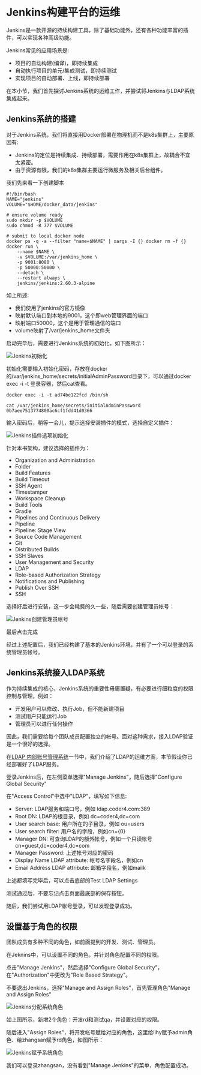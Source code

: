 # Jenkins构建平台的运维

Jenkins是一款开源的持续构建工具，除了基础功能外，还有各种功能丰富的插件，可以实现各种高级功能。

Jenkins常见的应用场景是:
* 项目的自动构建(编译)，即持续集成
* 自动执行项目的单元/集成测试，即持续测试
* 实现项目的自动部署、上线，即持续部署

在本小节，我们首先探讨Jenkins系统的运维工作，并尝试将Jenkins与LDAP系统集成起来。

## Jenkins系统的搭建

对于Jenkins系统，我们将直接用Docker部署在物理机而不是k8s集群上，主要原因有:
* Jenkins的定位是持续集成、持续部署，需要作用在k8s集群上，故耦合不宜太紧密。
* 由于资源有限，我们的k8s集群主要运行微服务及相关后台组件。

我们先来看一下创建脚本
```shell
#!/bin/bash
NAME="jenkins"
VOLUME="$HOME/docker_data/jenkins"

# ensure volume ready
sudo mkdir -p $VOLUME
sudo chmod -R 777 $VOLUME

# submit to local docker node 
docker ps -q -a --filter "name=$NAME" | xargs -I {} docker rm -f {}
docker run \
    --name $NAME \
    -v $VOLUME:/var/jenkins_home \
    -p 9001:8080 \
    -p 50000:50000 \
    --detach \
    --restart always \
    jenkins/jenkins:2.60.3-alpine
```

如上所述:
* 我们使用了jenkins的官方镜像
* 映射默认端口到本地的9001，这个即web管理界面的端口
* 映射端口50000，这个是用于管理通信的端口
* volume映射了/var/jenkins_home文件夹

启动完毕后，需要进行Jenkins系统的初始化，如下图所示：

![Jenkins初始化](./jenkins-init.png)

初始化需要输入初始化密码，存放在docker的/var/jenkins_home/secrets/initialAdminPassword目录下，可以通过docker exec -i -t 登录容器，然后cat查看。
```shell
docker exec -i -t ad74be122fcd /bin/sh

cat /var/jenkins_home/secrets/initialAdminPassword
0b7aee7513774800ac6cf1fdd41d0366
```

输入密码后，稍等一会儿，提示选择安装插件的模式，选择自定义插件：

![Jenkins插件选项初始化](./jenkins-init-plugin.png)

针对本书架构，建议选择的插件为：
* Organization and Administration
 * Folder
* Build Features
 * Build Timeout
 * SSH Agent
 * Timestamper 
 * Workspace Cleanup 
* Build Tools
 * Gradle
* Pipelines and Continuous Delivery
 * Pipeline
 * Pipeline: Stage View
* Source Code Management
 * Git
* Distributed Builds 
 * SSH Slaves
* User Management and Security
 * LDAP
 * Role-based Authorization Strategy
* Notifications and Publishing
 * Publish Over SSH
 * SSH

选择好后进行安装，这一步会耗费的久一些，随后需要创建管理员帐号：

![Jenkins创建管理员帐号](./jenkins-init-admin.png)

最后点击完成

经过上述配置后，我们已经构建了基本的Jenkins环境，并有了一个可以登录的系统管理员帐号。

## Jenkins系统接入LDAP系统

作为持续集成的核心，Jenkins系统的重要性毋庸置疑，有必要进行细粒度的权限控制与管理，例如：
* 开发用户可以修改、执行Job，但不能新建项目
* 测试用户只能运行Job
* 管理员可以进行任何操作

因此，我们需要给每个团队成员配置独立的帐号。面对这种需求，接入LDAP验证是一个很好的选择。

在[LDAP 内部账号管理系统](toolchain/ldap.md)一节中，我们介绍了LDAP的运维方案，本节假设你已经部署好了LDAP服务。

登录Jenkins后，在左侧菜单选择"Manage Jenkins"，随后选择"Configure Global Security"

在"Access Control"中选中"LDAP"，填写如下信息:
* Server: LDAP服务和端口号，例如 ldap.coder4.com:389
* Root DN: LDAP的根目录，例如 dc=coder4,dc=com
* User search base: 用户所在的子目录，例如 ou=users
* User search filter: 用户名的字段，例如cn={0}
* Manager DN: 可查询LDAP的额外帐号，例如一个只读帐号 cn=guest,dc=coder4,dc=com
* Manager Password: 上述帐号对应的密码
* Display Name LDAP attribute: 帐号名字段名，例如cn
* Email Address LDAP attribute: 邮箱字段名，例如mailk

上述都填写完毕后，可以点击底部的Test LDAP Settings

测试通过后，不要忘记点击页面最底部的保存按钮。

随后，我们尝试用LDAP帐号登录，可以发现登录成功。

## 设置基于角色的权限

团队成员有多种不同的角色，如前面提到的开发、测试、管理员。

在Jeknins中，可以设置不同的角色，并针对角色配置不同的权限。

点击"Manage Jenkins"，然后选择"Configure Global Security"，在"Authorization"中更改为"Role Based Strategy"。

不要退出Jenkins，选择"Manage and Assign Roles"，首先管理角色"Manage and Assign Roles"

![Jenkins分配系统角色](./jenkins-role.png)

如上图所示，新增2个角色：开发rd和测试qa，并设置对应的权限。

随后进入"Assign Roles"，将开发帐号赋给对应的角色，这里给lihy赋予admin角色、给zhangsan赋予rd角色，如图所示：

![Jenkins赋予系统角色](./jenkins-assign-role.png)

我们可以登录zhangsan，没有看到"Manage Jenkins"的菜单，角色配置成功。


